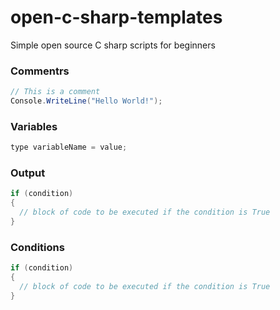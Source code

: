 # open-c-sharp-templates
Simple open source C sharp scripts for beginners

### Commentrs
```cs
// This is a comment
Console.WriteLine("Hello World!");
```

### Variables
```cs
type variableName = value;
```

### Output
```cs
if (condition) 
{
  // block of code to be executed if the condition is True
}
```

### Conditions
```cs
if (condition) 
{
  // block of code to be executed if the condition is True
}
```
